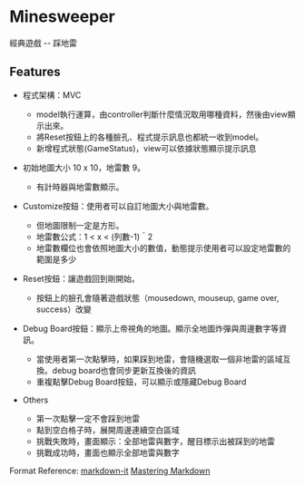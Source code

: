 # Minesweeper

經典遊戲 -- 踩地雷

## Features

+ 程式架構：MVC
  + model執行運算，由controller判斷什麼情況取用哪種資料，然後由view顯示出來。
  + 將Reset按鈕上的各種臉孔、程式提示訊息也都統一收到model。
  + 新增程式狀態(GameStatus)，view可以依據狀態顯示提示訊息

+ 初始地圖大小 10 x 10，地雷數 9。
  + 有計時器與地雷數顯示。

+ Customize按鈕：使用者可以自訂地圖大小與地雷數。
  + 但地圖限制一定是方形。
  + 地雷數公式：1 < x < (列數-1)＾2
  + 地雷數欄位也會依照地圖大小的數值，動態提示使用者可以設定地雷數的範圍是多少

+ Reset按鈕：讓遊戲回到剛開始。
  + 按鈕上的臉孔會隨著遊戲狀態（mousedown, mouseup, game over, success）改變

+ Debug Board按鈕：顯示上帝視角的地圖。顯示全地圖炸彈與周邊數字等資訊。
  + 當使用者第一次點擊時，如果踩到地雷，會隨機選取一個非地雷的區域互換。debug board也會同步更新互換後的資訊
  + 重複點擊Debug Board按鈕，可以顯示或隱藏Debug Board

+ Others
  + 第一次點擊一定不會踩到地雷
  + 點到空白格子時，展開周邊連續空白區域
  + 挑戰失敗時，畫面顯示：全部地雷與數字，醒目標示出被踩到的地雷
  + 挑戰成功時，畫面也顯示全部地雷與數字


Format Reference:
[markdown-it](https://markdown-it.github.io)
[Mastering Markdown](https://guides.github.com/features/mastering-markdown/)